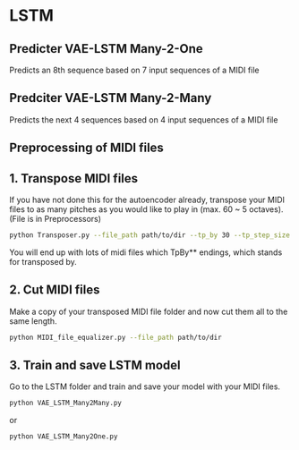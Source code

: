 # LSTM

## Predicter VAE-LSTM Many-2-One
Predicts an 8th sequence based on 7 input sequences of a MIDI file

## Predciter VAE-LSTM Many-2-Many
Predicts the next 4 sequences based on 4 input sequences of a MIDI file

## Preprocessing of MIDI files

## 1. Transpose MIDI files
If you have not done this for the autoencoder already, transpose your MIDI files to as many pitches as you would like to play in (max. 60 ~ 5 octaves). (File is in Preprocessors)
```bash
python Transposer.py --file_path path/to/dir --tp_by 30 --tp_step_size 1
```
You will end up with lots of midi files which TpBy** endings, which stands for transposed by.

## 2. Cut MIDI files
Make a copy of your transposed MIDI file folder and now cut them all to the same length.
```bash
python MIDI_file_equalizer.py --file_path path/to/dir
```

## 3. Train and save LSTM model
Go to the LSTM folder and train and save your model with your MIDI files.
```bash
python VAE_LSTM_Many2Many.py
```
or
```bash
python VAE_LSTM_Many2One.py
```